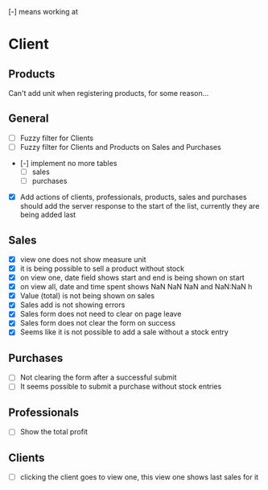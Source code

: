 [-] means working at

# Client

## Products
Can't add unit when registering products, for some reason...

## General
+ [ ] Fuzzy filter for Clients
+ [ ] Fuzzy filter for Clients and Products on Sales and Purchases
+ [-] implement no more tables
  + [ ] sales
  + [ ] purchases
+ [X] Add actions of clients, professionals, products, sales and purchases should add the server response to the start of the list, currently they are being added last

## Sales
+ [X] view one does not show measure unit
+ [X] it is being possible to sell a product without stock
+ [X] on view one, date field shows start and end is being shown on start
+ [X] on view all, date and time spent shows NaN NaN NaN and NaN:NaN h
+ [X] Value (total) is not being shown on sales
+ [X] Sales add is not showing errors
+ [X] Sales form does not need to clear on page leave
+ [X] Sales form does not clear the form on success
+ [X] Seems like it is not possible to add a sale without a stock entry

## Purchases
+ [ ] Not clearing the form after a successful submit
+ [ ] It seems possible to submit a purchase without stock entries

## Professionals
+ [ ] Show the total profit

## Clients
+ [ ] clicking the client goes to view one, this view one shows last sales for it

